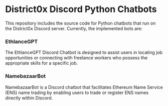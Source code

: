 # District0x Discord Python Chatbots

This repository includes the source code for Python chatbots that run on the District0x Discord server. Currently, the implemented bots are:

### EthlanceGPT

The EthlanceGPT Discord Chatbot is designed to assist users in locating job opportunities or connecting with freelance
workers who possess the appropriate skills for a specific job.

### NamebazaarBot

NamebazaarBot is a Discord chatbot that facilitates Ethereum Name Service (ENS) name trading by enabling users to trade or register ENS names directly within Discord.
